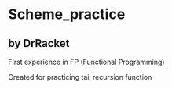 # Scheme_practice
by DrRacket
--
First experience in FP (Functional Programming)

Created for practicing tail recursion function
